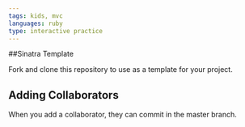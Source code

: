 ```yaml
---
tags: kids, mvc
languages: ruby
type: interactive practice
---
```


##Sinatra Template

Fork and clone this repository to use as a template for your project.

## Adding Collaborators

When you add a collaborator, they can commit in the master branch. 


